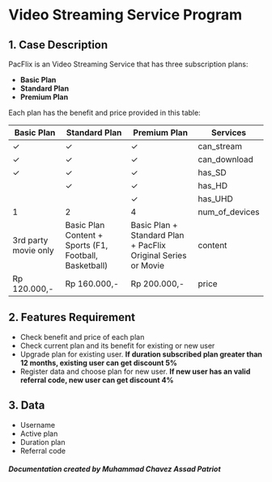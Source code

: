 # Video Streaming Service Program

## 1. Case Description

PacFlix is an Video Streaming Service that has three subscription plans:
- **Basic Plan**
- **Standard Plan**
- **Premium Plan**

Each plan has the benefit and price provided in this table: 

| **Basic Plan**       | **Standard Plan**                                       | **Premium Plan**                                               | **Services**   |
|----------------------|---------------------------------------------------------|----------------------------------------------------------------|----------------|
| ✓                    | ✓                                                       | ✓                                                              | can_stream     |
| ✓                    | ✓                                                       | ✓                                                              | can_download   |
| ✓                    | ✓                                                       | ✓                                                              | has_SD         |
|                      | ✓                                                       | ✓                                                              | has_HD         |
|                      |                                                         | ✓                                                              | has_UHD        |
| 1                    | 2                                                       | 4                                                              | num_of_devices |
| 3rd party movie only | Basic Plan Content + Sports  (F1, Football, Basketball) | Basic Plan + Standard Plan +  PacFlix Original Series or Movie | content        |
| Rp 120.000,-         | Rp 160.000,-                                            | Rp 200.000,-                                                   | price          |

## 2. Features Requirement

- Check benefit and price of each plan
- Check current plan and its benefit for existing or new user
- Upgrade plan for existing user. **If duration subscribed plan greater than 12 months, existing user can get discount 5%**
- Register data and choose plan for new user. **If new user has an valid referral code, new user can get discount 4%**

## 3. Data

- Username
- Active plan
- Duration plan
- Referral code

#### *Documentation created by Muhammad Chavez Assad Patriot*
